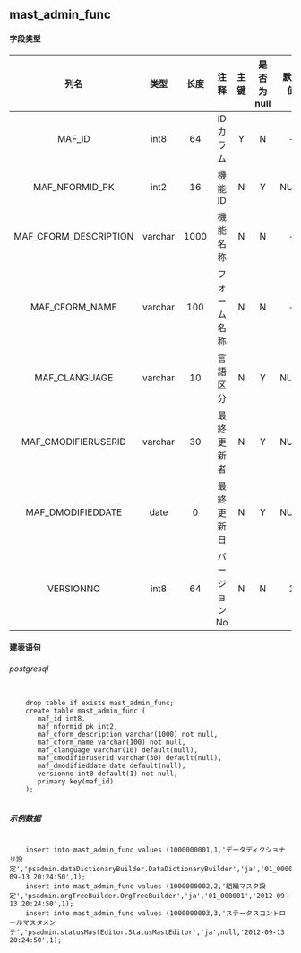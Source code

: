 ## mast_admin_func

#### 字段类型

列名|类型|长度|注释|主键|是否为null|默认值
:---:|:---:|:---:|:---:|:---:|:---:|:---:
MAF_ID|int8|64|IDカラム|Y|N|-
MAF_NFORMID_PK|int2|16|機能ID|N|Y|NULL
MAF_CFORM_DESCRIPTION|varchar|1000|機能名称|N|N|-
MAF_CFORM_NAME|varchar|100|フォーム名称|N|N|-
MAF_CLANGUAGE|varchar|10|言語区分|N|Y|NULL
MAF_CMODIFIERUSERID|varchar|30|最終更新者|N|Y|NULL
MAF_DMODIFIEDDATE|date|0|最終更新日|N|Y|NULL
VERSIONNO|int8|64|バージョンNo|N|N|1

#### 建表语句
###### postgresql
```postgresql

    drop table if exists mast_admin_func;
    create table mast_admin_func (
       maf_id int8,
       maf_nformid_pk int2,
       maf_cform_description varchar(1000) not null,
       maf_cform_name varchar(100) not null,
       maf_clanguage varchar(10) default(null),
       maf_cmodifieruserid varchar(30) default(null),
       maf_dmodifieddate date default(null),
       versionno int8 default(1) not null,
       primary key(maf_id)
    );
  
```

##### 示例数据
```postgresql

    insert into mast_admin_func values (1000000001,1,'データディクショナリ設定','psadmin.dataDictionaryBuilder.DataDictionaryBuilder','ja','01_000001','2012-09-13 20:24:50',1);
    insert into mast_admin_func values (1000000002,2,'組織マスタ設定','psadmin.orgTreeBuilder.OrgTreeBuilder','ja','01_000001','2012-09-13 20:24:50',1);
    insert into mast_admin_func values (1000000003,3,'ステータスコントロールマスタメンテ','psadmin.statusMastEditor.StatusMastEditor','ja',null,'2012-09-13 20:24:50',1);

```